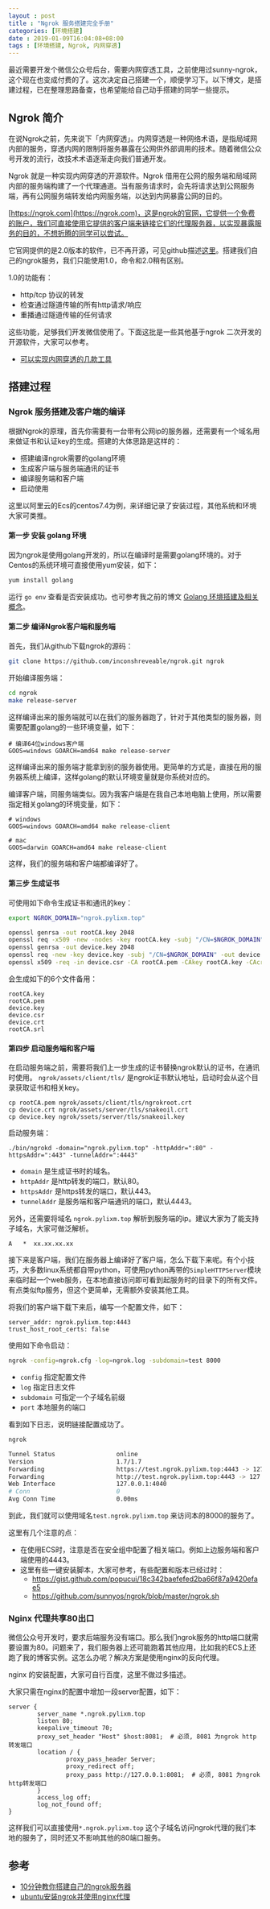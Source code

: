 ```yaml
---
layout : post
title : "Ngrok 服务搭建完全手册"
categories: [环境搭建] 
date : 2019-01-09T16:04:08+08:00
tags : [环境搭建, Ngrok, 内网穿透]
---
```


最近需要开发个微信公众号后台，需要内网穿透工具，之前使用过sunny-ngrok，这个现在也变成付费的了。这次决定自己搭建一个，顺便学习下。以下博文，是搭建过程，已在整理思路备查，也希望能给自己动手搭建的同学一些提示。

## Ngrok 简介

在说Ngrok之前，先来说下「内网穿透」。内网穿透是一种网络术语，是指局域网内部的服务，穿透内网的限制将服务暴露在公网供外部调用的技术。随着微信公众号开发的流行，改技术术语逐渐走向我们普通开发。

Ngrok 就是一种实现内网穿透的开源软件。Ngrok 借用在公网的服务端和局域网内部的服务端构建了一个代理通道。当有服务请求时，会先将请求达到公网服务端，再有公网服务端转发给内网服务端，以达到内网暴露公网的目的。

[https://ngrok.com](https://ngrok.com)，这是ngrok的官网，它提供一个免费的账户，我们可直接使用它提供的客户端来链接它们的代理服务器，以实现暴露服务的目的，不想折腾的同学可以尝试。

它官网提供的是2.0版本的软件，已不再开源，可见github描述[这里](https://github.com/inconshreveable/ngrok#ngrok-2x)。搭建我们自己的ngrok服务，我们只能使用1.0，命令和2.0稍有区别。

1.0的功能有：

- http/tcp 协议的转发
- 检查通过隧道传输的所有http请求/响应
- 重播通过隧道传输的任何请求

这些功能，足够我们开发微信使用了。下面这批是一些其他基于ngrok 二次开发的开源软件，大家可以参考。

- [可以实现内网穿透的几款工具](https://my.oschina.net/ZL520/blog/2086061)

## 搭建过程

### Ngrok 服务搭建及客户端的编译

根据Ngrok的原理，首先你需要有一台带有公网ip的服务器，还需要有一个域名用来做证书和认证key的生成。搭建的大体思路是这样的：

- 搭建编译ngrok需要的golang环境
- 生成客户端与服务端通讯的证书
- 编译服务端和客户端
- 启动使用

这里以阿里云的Ecs的centos7.4为例，来详细记录了安装过程，其他系统和环境大家可类推。

#### 第一步 安装 golang 环境 

因为ngrok是使用golang开发的，所以在编译时是需要golang环境的。对于Centos的系统环境可直接使用yum安装，如下：

```bash
yum install golang 
```

运行 `go env` 查看是否安装成功。也可参考我之前的博文 [Golang 环境搭建及相关概念](https://pylixm.cc/posts/2018-01-25-Go-install.html)。

#### 第二步 编译Ngrok客户端和服务端

首先，我们从github下载ngrok的源码：

```bash
git clone https://github.com/inconshreveable/ngrok.git ngrok
```

开始编译服务端：

```bash 
cd ngrok 
make release-server 
```
这样编译出来的服务端就可以在我们的服务器跑了，针对于其他类型的服务器，则需要配置golang的一些环境变量，如下：

```
# 编译64位windows客户端
GOOS=windows GOARCH=amd64 make release-server
```
这样编译出来的服务端才能拿到别的服务器使用。更简单的方式是，直接在用的服务器系统上编译，这样golang的默认环境变量就是你系统对应的。

编译客户端，同服务端类似。因为我客户端是在我自己本地电脑上使用，所以需要指定相关golang的环境变量，如下：

```
# windows 
GOOS=windows GOARCH=amd64 make release-client  

# mac 
GOOS=darwin GOARCH=amd64 make release-client
```
这样，我们的服务端和客户端都编译好了。

#### 第三步 生成证书

可使用如下命令生成证书和通讯的key：

```bash 
export NGROK_DOMAIN="ngrok.pylixm.top"

openssl genrsa -out rootCA.key 2048
openssl req -x509 -new -nodes -key rootCA.key -subj "/CN=$NGROK_DOMAIN" -days 5000 -out rootCA.pem
openssl genrsa -out device.key 2048
openssl req -new -key device.key -subj "/CN=$NGROK_DOMAIN" -out device.csr
openssl x509 -req -in device.csr -CA rootCA.pem -CAkey rootCA.key -CAcreateserial -out device.crt -days 5000
```

会生成如下的6个文件备用：

```
rootCA.key 
rootCA.pem
device.key
device.csr
device.crt 
rootCA.srl
```

#### 第四步 启动服务端和客户端

在启动服务端之前，需要将我们上一步生成的证书替换ngrok默认的证书，在通讯时使用。
`ngrok/assets/client/tls/` 是ngrok证书默认地址，启动时会从这个目录获取证书和相关key。

```
cp rootCA.pem ngrok/assets/client/tls/ngrokroot.crt
cp device.crt ngrok/assets/server/tls/snakeoil.crt
cp device.key ngrok/ssets/server/tls/snakeoil.key
```

启动服务端：

```
./bin/ngrokd -domain="ngrok.pylixm.top" -httpAddr=":80" -httpsAddr=":443" -tunnelAddr=":4443"
```

- `domain` 是生成证书时的域名。
- `httpAddr` 是http转发的端口，默认80。
- `httpsAddr` 是https转发的端口，默认443。
- `tunnelAddr` 是服务端和客户端通讯的端口，默认4443。

另外，还需要将域名 `ngrok.pylixm.top` 解析到服务端的ip。建议大家为了能支持子域名，大家可做泛解析。

```
A   *  xx.xx.xx.xx 
```

接下来是客户端，我们在服务器上编译好了客户端，怎么下载下来呢。有个小技巧，大多数linux系统都自带python，可使用python再带的`SimpleHTTPServer`模块来临时起一个web服务，在本地直接访问即可看到起服务时的目录下的所有文件。有点类似ftp服务，但这个更简单，无需额外安装其他工具。

将我们的客户端下载下来后，编写一个配置文件，如下：

```
server_addr: ngrok.pylixm.top:4443
trust_host_root_certs: false
```

使用如下命令启动：

```bash
ngrok -config=ngrok.cfg -log=ngrok.log -subdomain=test 8000
```

- `config` 指定配置文件
- `log` 指定日志文件
- `subdomain` 可指定一个子域名前缀
- `port` 本地服务的端口

看到如下日志，说明链接配置成功了。
```bash
ngrok                                                                                                                                                                                                                                                         (Ctrl+C to quit)

Tunnel Status                 online
Version                       1.7/1.7
Forwarding                    https://test.ngrok.pylixm.top:4443 -> 127.0.0.1:8000
Forwarding                    http://test.ngrok.pylixm.top:4443 -> 127.0.0.1:8000
Web Interface                 127.0.0.1:4040
# Conn                        0
Avg Conn Time                 0.00ms
```

到此，我们就可以使用域名`test.ngrok.pylixm.top` 来访问本的8000的服务了。

这里有几个注意的点：

- 在使用ECS时，注意是否在安全组中配置了相关端口。例如上边服务端和客户端使用的4443。
- 这里有些一键安装脚本，大家可参考，有些配置和版本已经过时：
    - https://gist.github.com/popucui/18c342baefefed2ba66f87a9420efae5
    - https://github.com/sunnyos/ngrok/blob/master/ngrok.sh

### Nginx 代理共享80出口

微信公众号开发时，要求后端服务没有端口。那么我们ngrok服务的http端口就需要设置为80。问题来了，我们服务器上还可能跑着其他应用，比如我的ECS上还跑了我的博客实例。这怎么办呢？解决方案是使用nginx的反向代理。

nginx 的安装配置，大家可自行百度，这里不做过多描述。

大家只需在nginx的配置中增加一段server配置，如下：

```
server {
        server_name *.ngrok.pylixm.top 
        listen 80;
        keepalive_timeout 70;
        proxy_set_header "Host" $host:8081;  # 必须, 8081 为ngrok http转发端口
        location / {
                proxy_pass_header Server;
                proxy_redirect off;
                proxy_pass http://127.0.0.1:8081;  # 必须, 8081 为ngrok http转发端口
        }
        access_log off;
        log_not_found off;
}
```

这样我们可以直接使用`*.ngrok.pylixm.top` 这个子域名访问ngrok代理的我们本地的服务了，同时还又不影响其他的80端口服务。


## 参考

- [10分钟教你搭建自己的ngrok服务器](https://blog.csdn.net/yjc_1111/article/details/79353718)
- [ubuntu安装ngrok并使用nginx代理](https://www.lylinux.org/ubuntu%E5%AE%89%E8%A3%85ngrok%E5%B9%B6%E4%BD%BF%E7%94%A8nginx%E4%BB%A3%E7%90%86.html)


